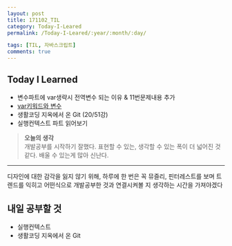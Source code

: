 ```yaml
---
layout: post
title: 171102_TIL
category: Today-I-Leared
permalink: /Today-I-Leared/:year/:month/:day/

tags: [TIL, 자바스크립트]
comments: true
---
```

## **Today I Learned**
* 변수파트에 var생략시 전역변수 되는 이유 & 11번문제내용 추가
* [var키워드와 변수](https://underbleu.github.io/javascript/var/)
* 생활코딩 지옥에서 온 Git (20/51강)
* 실행컨텍스트 파트 읽어보기

>**오늘의 생각**  
개발공부를 시작하기 잘했다. 표현할 수 있는, 생각할 수 있는 폭이 더 넓어진 것 같다. 배울 수 있는게 많아 신난다.
---
디자인에 대한 감각을 잃지 않기 위해, 하루에 한 번은 꼭 뮤즐리, 핀터레스트를 보며 트렌드를 익히고 어떤식으로 개발공부한 것과 연결시켜볼 지 생각하는 시간을 가져야겠다

## **내일 공부할 것**
* 실행컨텍스트
* 생활코딩 지옥에서 온 Git




